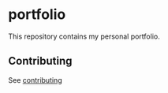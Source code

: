 # portfolio
This repository contains my personal portfolio.

## Contributing
See [contributing](https://github.com/Colin23/.github/blob/main/CONTRIBUTING.md)
